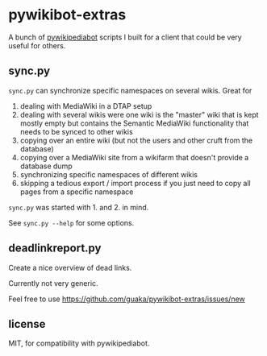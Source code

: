 pywikibot-extras
================

A bunch of [pywikipediabot](http://www.mediawiki.org/wiki/Manual:Pywikipediabot) scripts I built for a client that could be
very useful for others.


sync.py 
-------

`sync.py` can synchronize specific namespaces on several wikis. Great for 
 1. dealing with MediaWiki in a DTAP setup 
 2. dealing with several wikis were one wiki is the "master" wiki that is kept mostly empty but 
  contains the Semantic MediaWiki functionality that needs to be synced to other wikis
 3. copying over an entire wiki (but not the users and other cruft from the database)
 4. copying over a MediaWiki site from a wikifarm that doesn't provide a database dump
 5. synchronizing specific namespaces of different wikis
 6. skipping a tedious export / import process if you just need to copy all pages from a specific namespace

`sync.py` was started with 1. and 2. in mind.

See `sync.py --help` for some options.



deadlinkreport.py
-----------------

Create a nice overview of dead links.

Currently not very generic.




Feel free to use 
https://github.com/guaka/pywikibot-extras/issues/new



license
-------

MIT, for compatibility with pywikipediabot.
